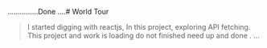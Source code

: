 ...............Done ....# World Tour

> I started digging with reactjs, In this project, exploring API fetching. 
This project
> and work is loading do not finished need up
and done . 
>... 
